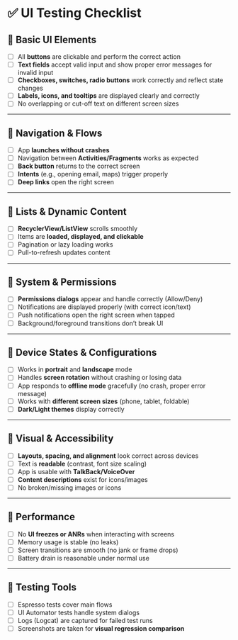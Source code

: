 # ✅ UI Testing Checklist

## 🔹 Basic UI Elements
- [ ] All **buttons** are clickable and perform the correct action  
- [ ] **Text fields** accept valid input and show proper error messages for invalid input  
- [ ] **Checkboxes, switches, radio buttons** work correctly and reflect state changes  
- [ ] **Labels, icons, and tooltips** are displayed clearly and correctly  
- [ ] No overlapping or cut-off text on different screen sizes  

---

## 🔹 Navigation & Flows
- [ ] App **launches without crashes**  
- [ ] Navigation between **Activities/Fragments** works as expected  
- [ ] **Back button** returns to the correct screen  
- [ ] **Intents** (e.g., opening email, maps) trigger properly  
- [ ] **Deep links** open the right screen  

---

## 🔹 Lists & Dynamic Content
- [ ] **RecyclerView/ListView** scrolls smoothly  
- [ ] Items are **loaded, displayed, and clickable**  
- [ ] Pagination or lazy loading works  
- [ ] Pull-to-refresh updates content  

---

## 🔹 System & Permissions
- [ ] **Permissions dialogs** appear and handle correctly (Allow/Deny)  
- [ ] Notifications are displayed properly (with correct icon/text)  
- [ ] Push notifications open the right screen when tapped  
- [ ] Background/foreground transitions don’t break UI  

---

## 🔹 Device States & Configurations
- [ ] Works in **portrait** and **landscape** mode  
- [ ] Handles **screen rotation** without crashing or losing data  
- [ ] App responds to **offline mode** gracefully (no crash, proper error message)  
- [ ] Works with **different screen sizes** (phone, tablet, foldable)  
- [ ] **Dark/Light themes** display correctly  

---

## 🔹 Visual & Accessibility
- [ ] **Layouts, spacing, and alignment** look correct across devices  
- [ ] Text is **readable** (contrast, font size scaling)  
- [ ] App is usable with **TalkBack/VoiceOver**  
- [ ] **Content descriptions** exist for icons/images  
- [ ] No broken/missing images or icons  

---

## 🔹 Performance
- [ ] No **UI freezes or ANRs** when interacting with screens  
- [ ] Memory usage is stable (no leaks)  
- [ ] Screen transitions are smooth (no jank or frame drops)  
- [ ] Battery drain is reasonable under normal use  

---

## 🔹 Testing Tools
- [ ] Espresso tests cover main flows  
- [ ] UI Automator tests handle system dialogs  
- [ ] Logs (Logcat) are captured for failed test runs  
- [ ] Screenshots are taken for **visual regression comparison**  
